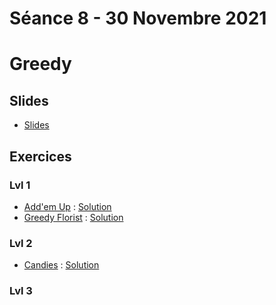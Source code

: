 # Séance 8 - 30 Novembre 2021
# Greedy
## Slides
  - [Slides](Cours8-Greedy.pdf)
## Exercices
### Lvl 1
 - [Add'em Up](https://www.codingame.com/ide/puzzle/addem-up) : [Solution](addem-up.py)
 - [Greedy Florist](https://www.hackerrank.com/challenges/greedy-florist/problem) : [Solution](greedyflorist.py)
### Lvl 2
 - [Candies](https://www.hackerrank.com/challenges/candies/problem) : [Solution](Candies.py)


### Lvl 3

